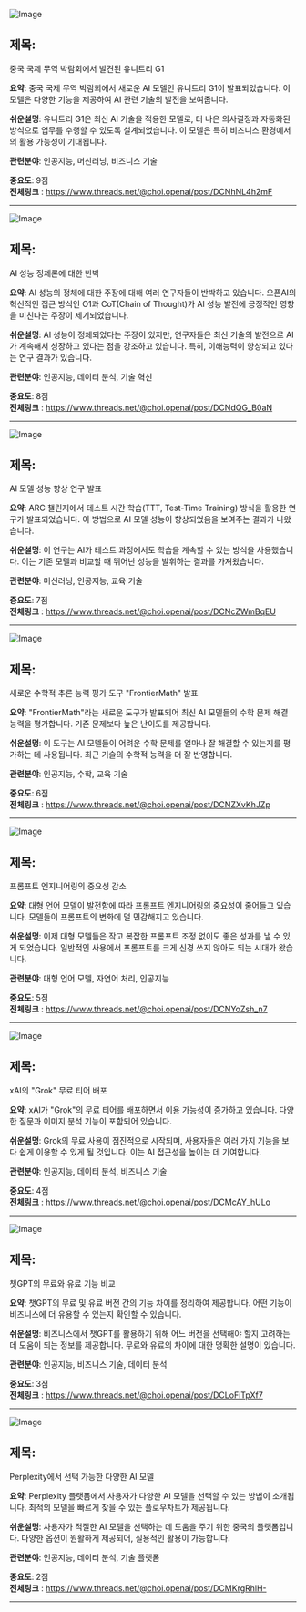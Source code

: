![Image](https://scontent-iad3-1.cdninstagram.com/v/t51.71878-15/466471148_543537745054055_7536059216794738007_n.jpg?_nc_cat=107&ccb=1-7&_nc_sid=18de74&_nc_ohc=JvBi4C3j0GcQ7kNvgEE22gt&_nc_zt=23&_nc_ht=scontent-iad3-1.cdninstagram.com&edm=ACx9VUEEAAAA&_nc_gid=AhIhoG5XceNI6LbgLg3H7Sw&oh=00_AYA08VvhU-KlIGaZbE3ngC06CC9v-cNeVDYLcRsseiKZYg&oe=673710DB)

## 제목:
중국 국제 무역 박람회에서 발견된 유니트리 G1

**요약**:
중국 국제 무역 박람회에서 새로운 AI 모델인 유니트리 G1이 발표되었습니다. 이 모델은 다양한 기능을 제공하여 AI 관련 기술의 발전을 보여줍니다.

**쉬운설명**:
유니트리 G1은 최신 AI 기술을 적용한 모델로, 더 나은 의사결정과 자동화된 방식으로 업무를 수행할 수 있도록 설계되었습니다. 이 모델은 특히 비즈니스 환경에서의 활용 가능성이 기대됩니다.

**관련분야**:
인공지능, 머신러닝, 비즈니스 기술

**중요도**: 9점  
**전체링크** :  https://www.threads.net/@choi.openai/post/DCNhNL4h2mF

---

![Image](https://scontent-iad3-1.cdninstagram.com/v/t51.29350-15/466601882_525392803646188_1805287670554422419_n.jpg?_nc_cat=109&ccb=1-7&_nc_sid=18de74&_nc_ohc=v-KrJyc54r8Q7kNvgG7qdA2&_nc_zt=23&_nc_ht=scontent-iad3-2.cdninstagram.com&edm=ACx9VUEEAAAA&_nc_gid=AhIhoG5XceNI6LbgLg3H7Sw&oh=00_AYAgZLxZm2Uf5qfxwGY6oYa_b7u3YfVjzh6JbbdWMUhHtA&oe=67373A6B)

## 제목:
AI 성능 정체론에 대한 반박

**요약**:
AI 성능의 정체에 대한 주장에 대해 여러 연구자들이 반박하고 있습니다. 오픈AI의 혁신적인 접근 방식인 O1과 CoT(Chain of Thought)가 AI 성능 발전에 긍정적인 영향을 미친다는 주장이 제기되었습니다.

**쉬운설명**:
AI 성능이 정체되었다는 주장이 있지만, 연구자들은 최신 기술의 발전으로 AI가 계속해서 성장하고 있다는 점을 강조하고 있습니다. 특히, 이해능력이 향상되고 있다는 연구 결과가 있습니다.

**관련분야**:
인공지능, 데이터 분석, 기술 혁신

**중요도**: 8점  
**전체링크** :  https://www.threads.net/@choi.openai/post/DCNdQG_B0aN

---

![Image](https://scontent-iad3-2.cdninstagram.com/v/t51.29350-15/466478963_912534860821370_8988787515683175660_n.jpg?_nc_cat=100&ccb=1-7&_nc_sid=18de74&_nc_ohc=UaHWRdlNxBoQ7kNvgFhE5yj&_nc_zt=23&_nc_ht=scontent-iad3-2.cdninstagram.com&edm=ACx9VUEEAAAA&_nc_gid=AhIhoG5XceNI6LbgLg3H7Sw&oh=00_AYDiH26jY3zGNBbHAdBLo1WWy6jxEVA4GjlNwtkxlvsTwQ&oe=67371E36)

## 제목:
AI 모델 성능 향상 연구 발표

**요약**:
ARC 챌린지에서 테스트 시간 학습(TTT, Test-Time Training) 방식을 활용한 연구가 발표되었습니다. 이 방법으로 AI 모델 성능이 향상되었음을 보여주는 결과가 나왔습니다.

**쉬운설명**:
이 연구는 AI가 테스트 과정에서도 학습을 계속할 수 있는 방식을 사용했습니다. 이는 기존 모델과 비교할 때 뛰어난 성능을 발휘하는 결과를 가져왔습니다.

**관련분야**:
머신러닝, 인공지능, 교육 기술

**중요도**: 7점  
**전체링크** :  https://www.threads.net/@choi.openai/post/DCNcZWmBqEU

---

![Image](https://scontent-iad3-1.cdninstagram.com/v/t51.29350-15/466497396_8174551382649319_7979845215760342368_n.jpg?_nc_cat=102&ccb=1-7&_nc_sid=18de74&_nc_ohc=GaEkujP5NEgQ7kNvgGFFAu6&_nc_zt=23&_nc_ht=scontent-iad3-1.cdninstagram.com&edm=ACx9VUEEAAAA&_nc_gid=AhIhoG5XceNI6LbgLg3H7Sw&oh=00_AYAytQXXgkyttDZwZ9Du8H17n_ksCWxkoXOPDrfrAE_9LA&oe=6737189B)

## 제목:
새로운 수학적 추론 능력 평가 도구 "FrontierMath" 발표

**요약**:
"FrontierMath"라는 새로운 도구가 발표되어 최신 AI 모델들의 수학 문제 해결 능력을 평가합니다. 기존 문제보다 높은 난이도를 제공합니다.

**쉬운설명**:
이 도구는 AI 모델들이 어려운 수학 문제를 얼마나 잘 해결할 수 있는지를 평가하는 데 사용됩니다. 최근 기술의 수학적 능력을 더 잘 반영합니다.

**관련분야**:
인공지능, 수학, 교육 기술

**중요도**: 6점  
**전체링크** :  https://www.threads.net/@choi.openai/post/DCNZXvKhJZp

---

![Image](https://scontent-iad3-2.cdninstagram.com/v/t51.29350-15/466542621_487606320964523_1839294952963943967_n.jpg?_nc_cat=105&ccb=1-7&_nc_sid=18de74&_nc_ohc=yOusad0dV1oQ7kNvgHLmV-a&_nc_zt=23&_nc_ht=scontent-iad3-2.cdninstagram.com&edm=ACx9VUEEAAAA&_nc_gid=AhIhoG5XceNI6LbgLg3H7Sw&oh=00_AYAw80rk1zInrpT-1RL0UgPcI-JFc1T7XyPjXq0xcqFi6w&oe=67374403)

## 제목:
프롬프트 엔지니어링의 중요성 감소

**요약**:
대형 언어 모델이 발전함에 따라 프롬프트 엔지니어링의 중요성이 줄어들고 있습니다. 모델들이 프롬프트의 변화에 덜 민감해지고 있습니다.

**쉬운설명**:
이제 대형 모델들은 작고 복잡한 프롬프트 조정 없이도 좋은 성과를 낼 수 있게 되었습니다. 일반적인 사용에서 프롬프트를 크게 신경 쓰지 않아도 되는 시대가 왔습니다.

**관련분야**:
대형 언어 모델, 자연어 처리, 인공지능

**중요도**: 5점  
**전체링크** :  https://www.threads.net/@choi.openai/post/DCNYoZsh_n7

---

![Image](https://scontent-iad3-2.cdninstagram.com/v/t51.29350-15/466616217_528066563362563_1968910587618290316_n.jpg?_nc_cat=105&ccb=1-7&_nc_sid=18de74&_nc_ohc=SE5IHfMN03gQ7kNvgHj1srv&_nc_zt=23&_nc_ht=scontent-iad3-2.cdninstagram.com&edm=ACx9VUEEAAAA&_nc_gid=AhIhoG5XceNI6LbgLg3H7Sw&oh=00_AYCwjq0TdOssDkGLpK5x6ANEd3MZoYXgkhmHF-VwU1AcDA&oe=67373389)

## 제목:
xAI의 "Grok" 무료 티어 배포

**요약**:
xAI가 "Grok"의 무료 티어를 배포하면서 이용 가능성이 증가하고 있습니다. 다양한 질문과 이미지 분석 기능이 포함되어 있습니다.

**쉬운설명**:
Grok의 무료 사용이 점진적으로 시작되며, 사용자들은 여러 가지 기능을 보다 쉽게 이용할 수 있게 될 것입니다. 이는 AI 접근성을 높이는 데 기여합니다.

**관련분야**:
인공지능, 데이터 분석, 비즈니스 기술

**중요도**: 4점  
**전체링크** :  https://www.threads.net/@choi.openai/post/DCMcAY_hULo

---

![Image](https://scontent-iad3-1.cdninstagram.com/v/t51.29350-15/466487350_812504500887354_8415614872168217350_n.jpg?_nc_cat=106&ccb=1-7&_nc_sid=18de74&_nc_ohc=OQcqW0K4lcIQ7kNvgHLIO4m&_nc_zt=23&_nc_ht=scontent-iad3-2.cdninstagram.com&edm=ACx9VUEEAAAA&_nc_gid=AhIhoG5XceNI6LbgLg3H7Sw&oh=00_AYCXm8zYYK6YwzJmzYn2PamkZWRo3oMT5Tm4rkJsr0-JHw&oe=67371198)

## 제목:
챗GPT의 무료와 유료 기능 비교

**요약**:
챗GPT의 무료 및 유료 버전 간의 기능 차이를 정리하여 제공합니다. 어떤 기능이 비즈니스에 더 유용할 수 있는지 확인할 수 있습니다.

**쉬운설명**:
비즈니스에서 챗GPT를 활용하기 위해 어느 버전을 선택해야 할지 고려하는 데 도움이 되는 정보를 제공합니다. 무료와 유료의 차이에 대한 명확한 설명이 있습니다.

**관련분야**:
인공지능, 비즈니스 기술, 데이터 분석

**중요도**: 3점  
**전체링크** :  https://www.threads.net/@choi.openai/post/DCLoFiTpXf7

---

![Image](https://scontent-iad3-2.cdninstagram.com/v/t51.29350-15/466066604_2245614642476170_3342964919680291257_n.jpg?_nc_cat=102&ccb=1-7&_nc_sid=18de74&_nc_ohc=gz1-hOjIepUQ7kNvgFqIkbC&_nc_zt=23&_nc_ht=scontent-iad3-1.cdninstagram.com&edm=ACx9VUEEAAAA&_nc_gid=AhIhoG5XceNI6LbgLg3H7Sw&oh=00_AYBpic40tI8FGe9S-Ll1foAljCdyJ6gycjULFyuYecFCuw&oe=673730C8)

## 제목:
Perplexity에서 선택 가능한 다양한 AI 모델

**요약**:
Perplexity 플랫폼에서 사용자가 다양한 AI 모델을 선택할 수 있는 방법이 소개됩니다. 최적의 모델을 빠르게 찾을 수 있는 플로우차트가 제공됩니다.

**쉬운설명**:
사용자가 적절한 AI 모델을 선택하는 데 도움을 주기 위한 중국의 플랫폼입니다. 다양한 옵션이 원활하게 제공되어, 실용적인 활용이 가능합니다.

**관련분야**:
인공지능, 데이터 분석, 기술 플랫폼

**중요도**: 2점  
**전체링크** :  https://www.threads.net/@choi.openai/post/DCMKrgRhlH-

---